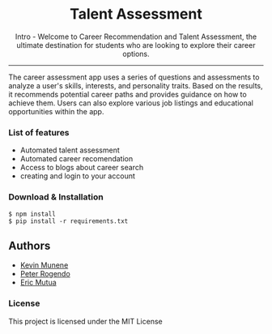
<h1 align="center"> Talent Assessment</h1>

<p align="center"> Intro - Welcome to Career Recommendation and Talent Assessment, the ultimate destination for students who are looking to explore their career options.</p>

<hr/>

<p> The career assessment app uses a series of questions and assessments to analyze a user's skills, interests, and personality traits. Based on the results, it recommends potential career paths and provides guidance on how to achieve them. Users can also explore various job listings and educational opportunities within the app. </p>

<h3> List of features </h3>

<ul>
  <li>Automated talent assessment</li>
  <li>Automated career recomendation</li>
  <li>Access to blogs about career search</li>
  <li>creating and login to your account</li>
</ul>




<h3> Download & Installation </h3>

```shell
$ npm install
$ pip install -r requirements.txt
```

## Authors

- [Kevin Munene](https://www.github.com/muneneee)
- [Peter Rogendo](https://www.github.com/Rogendo)
- [Eric Mutua](https://www.github.com/am-eric)



<h3>License</h3>

This project is licensed under the MIT License
